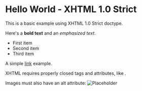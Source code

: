 # Hello World - XHTML 1.0 Strict

This is a basic example using XHTML 1.0 Strict doctype.

Here's a **bold text** and an *emphasized text*.

- First item
- Second item
- Third item

A simple [link](https://example.com) example.

XHTML requires properly closed tags and attributes, like .

Images must also have an alt attribute: ![Placeholder](placeholder.jpg)
